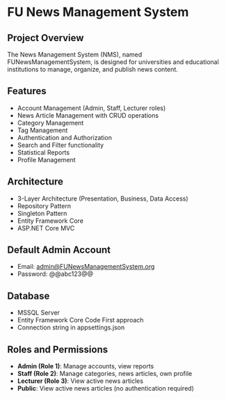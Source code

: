 # FU News Management System

## Project Overview
The News Management System (NMS), named FUNewsManagementSystem, is designed for universities and educational institutions to manage, organize, and publish news content.

## Features
- Account Management (Admin, Staff, Lecturer roles)
- News Article Management with CRUD operations
- Category Management
- Tag Management
- Authentication and Authorization
- Search and Filter functionality
- Statistical Reports
- Profile Management

## Architecture
- 3-Layer Architecture (Presentation, Business, Data Access)
- Repository Pattern
- Singleton Pattern
- Entity Framework Core
- ASP.NET Core MVC

## Default Admin Account
- Email: admin@FUNewsManagementSystem.org
- Password: @@abc123@@

## Database
- MSSQL Server
- Entity Framework Core Code First approach
- Connection string in appsettings.json

## Roles and Permissions
- **Admin (Role 1)**: Manage accounts, view reports
- **Staff (Role 2)**: Manage categories, news articles, own profile
- **Lecturer (Role 3)**: View active news articles
- **Public**: View active news articles (no authentication required)
